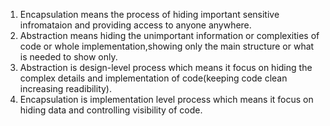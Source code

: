 1. Encapsulation means the process of hiding important sensitive infromataion and providing access to anyone anywhere.
2. Abstraction means hiding the unimportant information or complexities of code or whole implementation,showing only the main structure or what is needed to show only.
3. Abstraction is design-level process which means it focus on hiding the complex details and implementation of code(keeping code clean increasing readibility).
4. Encapsulation is implementation level process which means it focus on hiding data and controlling visibility of code.
